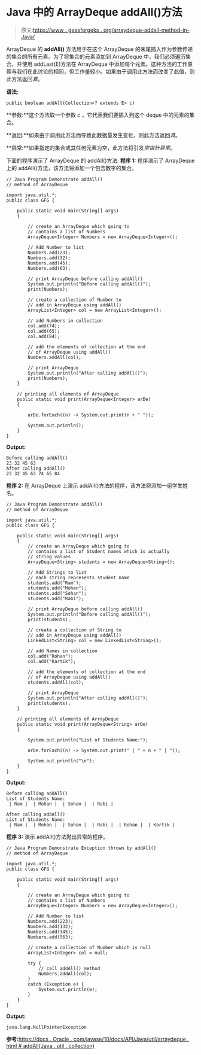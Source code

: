 # Java 中的 ArrayDeque addAll()方法

> 原文:[https://www . geesforgeks . org/arraydeque-addall-method-in-Java/](https://www.geeksforgeeks.org/arraydeque-addall-method-in-java/)

ArrayDeque 的 **addAll()** 方法用于在这个 ArrayDeque 的末尾插入作为参数传递的集合的所有元素。为了将集合的元素添加到 ArrayDeque 中，我们必须遍历集合，并使用 addLast(E)方法在 ArrayDeque 中添加每个元素。这种方法的工作原理与我们在此讨论的相同，但工作量较小。如果由于调用此方法而改变了此值，则此方法返回*真*。

**语法:**

```
public boolean addAll(Collection<? extends E> c)
```

**参数:**这个方法取一个参数 *c* ，它代表我们要插入到这个 deque 中的元素的集合。

**返回:**如果由于调用此方法而导致此数据量发生变化，则此方法返回*真*。

**异常:**如果指定的集合或其任何元素为空，此方法将引发*空指针异常*。

下面的程序演示了 ArrayDeque 的 addAll()方法:
**程序 1:** 程序演示了 ArrayDeque 上的 addAll()方法，该方法将添加一个包含数字的集合。

```
// Java Program Demonstrate addAll()
// method of ArrayDeque

import java.util.*;
public class GFG {

    public static void main(String[] args)
    {

        // create an ArrayDeque which going to
        // contains a list of Numbers
        ArrayDeque<Integer> Numbers = new ArrayDeque<Integer>();

        // Add Number to list
        Numbers.add(23);
        Numbers.add(32);
        Numbers.add(45);
        Numbers.add(63);

        // print ArrayDeque before calling addAll()
        System.out.println("Before calling addAll()");
        print(Numbers);

        // create a collection of Number to
        // add in ArrayDeque using addAll()
        ArrayList<Integer> col = new ArrayList<Integer>();

        // add Numbers in collection
        col.add(74);
        col.add(65);
        col.add(84);

        // add the elements of collection at the end
        // of ArrayDeque using addAll()
        Numbers.addAll(col);

        // print ArrayDeque
        System.out.println("After calling addAll()");
        print(Numbers);
    }

    // printing all elements of ArrayDeque
    public static void print(ArrayDeque<Integer> arDe)
    {

        arDe.forEach((n) -> System.out.print(n + " "));

        System.out.println();
    }
}
```

**Output:**

```
Before calling addAll()
23 32 45 63 
After calling addAll()
23 32 45 63 74 65 84

```

**程序 2:** 在 ArrayDeque 上演示 addAll()方法的程序，该方法将添加一组学生姓名。

```
// Java Program Demonstrate addAll()
// method of ArrayDeque

import java.util.*;
public class GFG {

    public static void main(String[] args)
    {
        // create an ArrayDeque which going to
        // contains a list of Student names which is actually
        // string values
        ArrayDeque<String> students = new ArrayDeque<String>();

        // Add Strings to list
        // each string represents student name
        students.add("Ram");
        students.add("Mohan");
        students.add("Sohan");
        students.add("Rabi");

        // print ArrayDeque before calling addAll()
        System.out.println("Before calling addAll()");
        print(students);

        // create a collection of String to
        // add in ArrayDeque using addAll()
        LinkedList<String> col = new LinkedList<String>();

        // add Names in collection
        col.add("Rohan");
        col.add("Kartik");

        // add the elements of collection at the end
        // of ArrayDeque using addAll()
        students.addAll(col);

        // print ArrayDeque
        System.out.println("After calling addAll()");
        print(students);
    }

    // printing all elements of ArrayDeque
    public static void print(ArrayDeque<String> arDe)
    {

        System.out.println("List of Students Name:");

        arDe.forEach((n) -> System.out.print(" | " + n + " | "));

        System.out.println("\n");
    }
}
```

**Output:**

```
Before calling addAll()
List of Students Name:
 | Ram |  | Mohan |  | Sohan |  | Rabi | 

After calling addAll()
List of Students Name:
 | Ram |  | Mohan |  | Sohan |  | Rabi |  | Rohan |  | Kartik |

```

**程序 3:** 演示 addAll()方法抛出异常的程序。

```
// Java Program Demonstrate Exception thrown by addAll()
// method of ArrayDeque

import java.util.*;
public class GFG {

    public static void main(String[] args)
    {

        // create an ArrayDeque which going to
        // contains a list of Numbers
        ArrayDeque<Integer> Numbers = new ArrayDeque<Integer>();

        // Add Number to list
        Numbers.add(223);
        Numbers.add(132);
        Numbers.add(345);
        Numbers.add(563);

        // create a collection of Number which is null
        ArrayList<Integer> col = null;

        try {
            // call addAll() method
            Numbers.addAll(col);
        }
        catch (Exception e) {
            System.out.println(e);
        }
    }
}
```

**Output:**

```
java.lang.NullPointerException

```

**参考:**[https://docs . Oracle . com/javase/10/docs/API/Java/util/arraydeque . html # addAll(Java . util . collection)](https://docs.oracle.com/javase/10/docs/api/java/util/ArrayDeque.html#addAll(java.util.Collection))